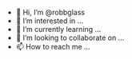 - 👋 Hi, I’m @robbglass
- 👀 I’m interested in ...
- 🌱 I’m currently learning ...
- 💞️ I’m looking to collaborate on ...
- 📫 How to reach me ...

<!---
robbglass/robbglass is a ✨ special ✨ repository because its `README.md` (this file) appears on your GitHub profile.
You can click the Preview link to take a look at your changes.
--->
